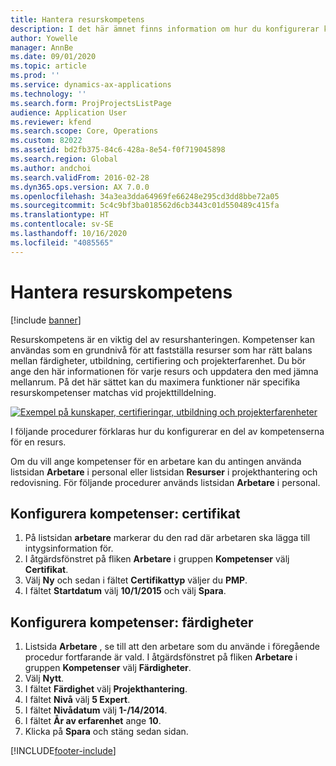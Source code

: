 ```yaml
---
title: Hantera resurskompetens
description: I det här ämnet finns information om hur du konfigurerar kompetenser för projektresurser.
author: Yowelle
manager: AnnBe
ms.date: 09/01/2020
ms.topic: article
ms.prod: ''
ms.service: dynamics-ax-applications
ms.technology: ''
ms.search.form: ProjProjectsListPage
audience: Application User
ms.reviewer: kfend
ms.search.scope: Core, Operations
ms.custom: 82022
ms.assetid: bd2fb375-84c6-428a-8e54-f0f719045898
ms.search.region: Global
ms.author: andchoi
ms.search.validFrom: 2016-02-28
ms.dyn365.ops.version: AX 7.0.0
ms.openlocfilehash: 34a3ea3dda64969fe66248e295cd3dd8bbe72a05
ms.sourcegitcommit: 5c4c9bf3ba018562d6cb3443c01d550489c415fa
ms.translationtype: HT
ms.contentlocale: sv-SE
ms.lasthandoff: 10/16/2020
ms.locfileid: "4085565"
---
```

# <a name="manage-resource-competencies"></a>Hantera resurskompetens

[!include [banner](../includes/banner.md)]

Resurskompetens är en viktig del av resurshanteringen. Kompetenser kan användas som en grundnivå för att fastställa resurser som har rätt balans mellan färdigheter, utbildning, certifiering och projekterfarenhet. Du bör ange den här informationen för varje resurs och uppdatera den med jämna mellanrum. På det här sättet kan du maximera funktioner när specifika resurskompetenser matchas vid projekttilldelning.

[![Exempel på kunskaper, certifieringar, utbildning och projekterfarenheter](./media/projectresourcing06-1024x383.jpg)](./media/projectresourcing06.jpg)

I följande procedurer förklaras hur du konfigurerar en del av kompetenserna för en resurs.

Om du vill ange kompetenser för en arbetare kan du antingen använda listsidan **Arbetare** i personal eller listsidan **Resurser** i projekthantering och redovisning. För följande procedurer används listsidan **Arbetare** i personal.

## <a name="set-up-competencies-certificates"></a>Konfigurera kompetenser: certifikat

1. På listsidan **arbetare** markerar du den rad där arbetaren ska lägga till intygsinformation för.
2. I åtgärdsfönstret på fliken **Arbetare** i gruppen **Kompetenser** välj **Certifikat**.
3. Välj **Ny** och sedan i fältet **Certifikattyp** väljer du **PMP**.
4. I fältet **Startdatum** välj **10/1/2015** och välj **Spara**.

## <a name="set-up-competencies-skills"></a>Konfigurera kompetenser: färdigheter

1. Listsida **Arbetare** , se till att den arbetare som du använde i föregående procedur fortfarande är vald. I åtgärdsfönstret på fliken **Arbetare** i gruppen **Kompetenser** välj **Färdigheter**.
2. Välj **Nytt**.
3. I fältet **Färdighet** välj **Projekthantering**.
4. I fältet **Nivå** välj **5 Expert**.
5. I fältet **Nivådatum** välj **1-/14/2014**.
6. I fältet **År av erfarenhet** ange **10**.
7. Klicka på **Spara** och stäng sedan sidan.


[!INCLUDE[footer-include](../includes/footer-banner.md)]